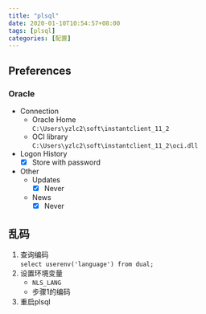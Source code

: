 ```yaml
---
title: "plsql"
date: 2020-01-10T10:54:57+08:00
tags: [plsql]
categories: [配置]
---
```


## Preferences
### Oracle
- Connection
  - Oracle Home  
    `C:\Users\yzlc2\soft\instantclient_11_2`
  - OCI library  
    `C:\Users\yzlc2\soft\instantclient_11_2\oci.dll`
- Logon History
  - [x] Store with password
- Other
  - Updates
    - [x] Never
  - News
    - [x] Never

## 乱码
1. 查询编码  
`select userenv('language') from dual;`
2. 设置环境变量
   - `NLS_LANG`
   - 步骤1的编码
3. 重启plsql